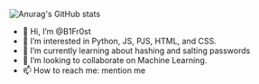 ![Anurag's GitHub stats](https://github-readme-stats.vercel.app/api?username=B1Fr0st)


- 👋 Hi, I’m @B1Fr0st
- 👀 I’m interested in Python, JS, PJS, HTML, and CSS.
- 🌱 I’m currently learning about hashing and salting passwords
- 💞️ I’m looking to collaborate on Machine Learning.
- 📫 How to reach me: mention me

<!---
B1Fr0st/B1Fr0st is a ✨ special ✨ repository because its `README.md` (this file) appears on your GitHub profile.
You can click the Preview link to take a look at your changes.
--->
